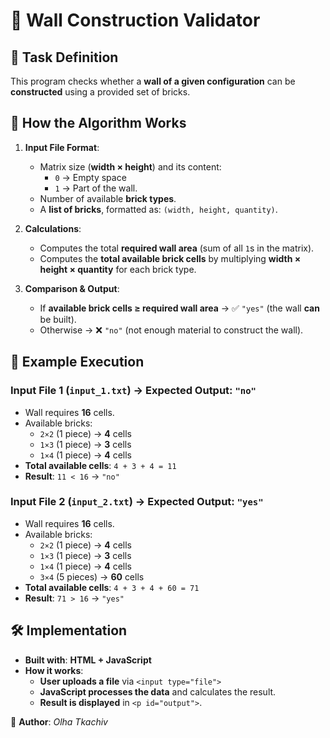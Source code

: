 # 🧱 Wall Construction Validator

## 📌 Task Definition
This program checks whether a **wall of a given configuration** can be **constructed** using a provided set of bricks.

## 🔄 How the Algorithm Works
1. **Input File Format**:
   - Matrix size (**width × height**) and its content:
     - `0` → Empty space
     - `1` → Part of the wall.
   - Number of available **brick types**.
   - A **list of bricks**, formatted as: `(width, height, quantity)`.

2. **Calculations**:
   - Computes the total **required wall area** (sum of all `1`s in the matrix).
   - Computes the **total available brick cells** by multiplying **width × height × quantity** for each brick type.

3. **Comparison & Output**:
   - If **available brick cells ≥ required wall area** → ✅ `"yes"` (the wall **can** be built).
   - Otherwise → ❌ `"no"` (not enough material to construct the wall).

## 📝 Example Execution
### **Input File 1 (`input_1.txt`)** → Expected Output: `"no"`
- Wall requires **16** cells.
- Available bricks:
  - `2×2` (1 piece) → **4** cells
  - `1×3` (1 piece) → **3** cells
  - `1×4` (1 piece) → **4** cells
- **Total available cells**: `4 + 3 + 4 = 11`
- **Result**: `11 < 16` → `"no"`

### **Input File 2 (`input_2.txt`)** → Expected Output: `"yes"`
- Wall requires **16** cells.
- Available bricks:
  - `2×2` (1 piece) → **4** cells
  - `1×3` (1 piece) → **3** cells
  - `1×4` (1 piece) → **4** cells
  - `3×4` (5 pieces) → **60** cells
- **Total available cells**: `4 + 3 + 4 + 60 = 71`
- **Result**: `71 > 16` → `"yes"`

## 🛠️ Implementation
- **Built with**: **HTML + JavaScript**
- **How it works**:
  - **User uploads a file** via `<input type="file">`
  - **JavaScript processes the data** and calculates the result.
  - **Result is displayed** in `<p id="output">`.

📌 **Author**: _Olha Tkachiv_  
